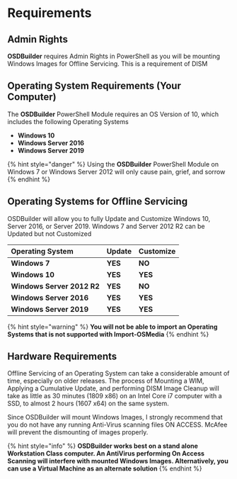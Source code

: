 # Requirements

## Admin Rights

**OSDBuilder** requires Admin Rights in PowerShell as you will be mounting Windows Images for Offline Servicing.  This is a requirement of DISM

## Operating System Requirements \(Your Computer\)

The **OSDBuilder** PowerShell Module requires an OS Version of 10, which includes the following Operating Systems

* **Windows 10**
* **Windows Server 2016**
* **Windows Server 2019**

{% hint style="danger" %}
Using the **OSDBuilder** PowerShell Module on Windows 7 or Windows Server 2012 will only cause pain, grief, and sorrow
{% endhint %}

## Operating Systems for Offline Servicing

OSDBuilder will allow you to fully Update and Customize Windows 10, Server 2016, or Server 2019.  Windows 7 and Server 2012 R2 can be Updated but not Customized

| **Operating System** | **Update** | **Customize** |
| :--- | :--- | :--- |
| **Windows 7** | **YES** | **NO** |
| **Windows 10** | **YES** | **YES** |
| **Windows Server 2012 R2** | **YES** | **NO** |
| **Windows Server 2016** | **YES** | **YES** |
| **Windows Server 2019** | **YES** | **YES** |

{% hint style="warning" %}
**You will not be able to import an Operating Systems that is not supported with Import-OSMedia**
{% endhint %}

## Hardware Requirements

Offline Servicing of an Operating System can take a considerable amount of time, especially on older releases. The process of Mounting a WIM, Applying a Cumulative Update, and performing DISM Image Cleanup will take as little as 30 minutes \(1809 x86\) on an Intel Core i7 computer with a SSD, to almost 2 hours \(1607 x64\) on the same system.

Since OSDBuilder will mount Windows Images, I strongly recommend that you do not have any running Anti-Virus scanning files ON ACCESS. McAfee will prevent the dismounting of images properly.

{% hint style="info" %}
**OSDBuilder works best on a stand alone Workstation Class computer.  An AntiVirus performing On Access Scanning will interfere with mounted Windows Images.  Alternatively, you can use a Virtual Machine as an alternate solution**
{% endhint %}

